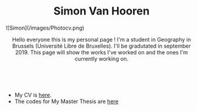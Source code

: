 <p align="center">
	    <h1 align="center">Simon Van Hooren</h1>
	    ![Simon](/images/Photocv.png)
	    <p align="center">Hello everyone this is my personal page ! 
	I'm a student in Geography in Brussels (Université Libre de Bruxelles).
	I'll be gradutated in september 2019.
	This page will show the works I've worked on and the ones I'm currently working on.</p>
	    <br><br><br>
	</p>


* My CV is [here](https://svhooren.github.io/CV-2019/).
* The codes for My Master Thesis are [here](https://svhooren.github.io/Presidentielles/)
